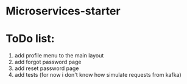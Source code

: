 # Microservices-starter

# ToDo list:
1) add profile menu to the main layout
2) add forgot password page
3) add reset password page
3) add tests (for now i don't know how simulate requests from kafka)
